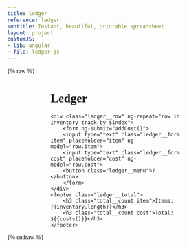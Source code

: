 ```yaml
---
title: ledger
reference: ledger
subtitle: Instant, beautiful, printable spreadsheet
layout: project
customJS:
- lib: angular
- file: ledger.js
---
```

{% raw %}
<style>
@import url(http://fonts.googleapis.com/css?family=Fira+Mono);
body {
	font-family: "Fira Mono";
}
.ledger {
	width: 60%;
	margin: auto;
}
.ledger__row {
	border-bottom: 1px solid #aaa;
	overflow: auto;
}
.ledger__total {
	text-align: right;
}
.ledger__menu {
	padding: 0.5em;
	font: 1.5em "Fira Mono";
	border: none;
	background: none;
	float: right;
	display: none;
}
.ledger__form {
	padding: 0.5em;
	font: 1.5em "Fira Mono";
	border: none;
	border-right: 1px solid #aaa;
	/*border-bottom: 5px solid transparent;*/
	display: inline-block;
	margin: 0;
	float: left;
}
.ledger__form:focus {
	outline: none;
	/*border-bottom-color: #9151bb;*/
	color: black;
}
.item {
	width: 60%;
}
.cost {
	width: 40%;
	text-align: right;
}
.ledger__add {
	width: 5%;
}
.total__count {
	float: left;
	text-align: right;
}

@media print {
	.project-header {
		display: none !important;
	}
	.ledger {
		width: 100%;
	}
}
</style>

<div ng-app ng-controller="Ledger">
<div class="ledger">
	<h1>Ledger</h1>

	<div class="ledger__row" ng-repeat="row in inventory track by $index">
		<form ng-submit="addCost()">
		<input type="text" class="ledger__form item" placeholder="item" ng-model="row.item">
		<input type="text" class="ledger__form cost" placeholder="cost" ng-model="row.cost">
		<button class="ledger__menu">?</button>
		</form>
	</div>
	<footer class="ledger__total">
		<h3 class="total__count item">Items: {{inventory.length}}</h3>
		<h3 class="total__count cost">Total: ${{costs()}}</h3>
	</footer>
</div>
</div>
{% endraw %}
